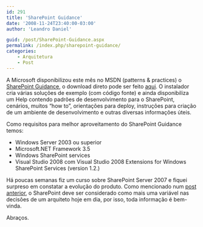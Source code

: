 ```yaml
---
id: 291
title: 'SharePoint Guidance'
date: '2008-11-24T23:40:00-03:00'
author: 'Leandro Daniel'

guid: /post/SharePoint-Guidance.aspx
permalink: /index.php/sharepoint-guidance/
categories:
    - Arquitetura
    - Post
---
```


A Microsoft disponibilizou este mês no MSDN (patterns &amp; practices) o [SharePoint Guidance](http://msdn.microsoft.com/en-us/library/dd203468), o download direto pode ser feito [aqui](http://www.microsoft.com/downloads/details.aspx?FamilyId=C3722DBA-6EE7-4E0E-82B5-FDAF3C5EC927&displaylang=en). O instalador cria várias soluções de exemplo (com código fonte) e ainda disponibiliza um Help contendo padrões de desenvolvimento para o SharePoint, cenários, muitos “how to”, orientações para deploy, instruções para criação de um ambiente de desenvolvimento e outras diversas informações úteis.

Como requisitos para melhor aproveitamento do SharePoint Guidance temos:

- Windows Server 2003 ou superior
- Microsoft.NET Framework 3.5
- Windows SharePoint services
- Visual Studio 2008 com Visual Studio 2008 Extensions for Windows SharePoint Services (version 1.2.)

Há poucas semanas fiz um curso sobre SharePoint Server 2007 e fiquei surpreso em constatar a evolução do produto. Como mencionado num [post anterior](/blog/post.aspx?id=6ebb6a59-b10f-4f3b-b0ad-338fa42150f9), o SharePoint deve ser considerado como mais uma variável nas decisões de um arquiteto hoje em dia, por isso, toda informação é bem-vinda.

Abraços.